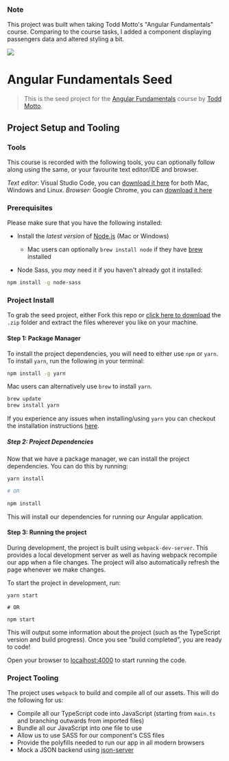 ### Note

This project was built when taking Todd Motto's "Angular Fundamentals" course.
Comparing to the course tasks, I added a component displaying passengers data and altered styling a bit.


<a href="https://ultimatecourses.com" target="_blank"><img src="https://ultimatecourses.com/static/banners/ultimate-angular-leader-old.svg"></a>

# Angular Fundamentals Seed

> This is the seed project for the [Angular Fundamentals](https://ultimatecourses.com/learn/angular-fundamentals) course by [Todd Motto](https://twitter.com/toddmotto).

## Project Setup and Tooling

### Tools

This course is recorded with the following tools, you can optionally follow along using the same, or your favourite text editor/IDE and browser.

*Text editor*: Visual Studio Code, you can [download it here](http://code.visualstudio.com) for both Mac, Windows and Linux.
*Browser*: Google Chrome, you can [download it here](https://www.google.com/chrome)

### Prerequisites

Please make sure that you have the following installed:

* Install the _latest version_ of [Node.js](http://nodejs.org) (Mac or Windows)
  * Mac users can optionally `brew install node` if they have [brew](http://brew.sh) installed

* Node Sass, you _may_ need it if you haven't already got it installed:

```bash
npm install -g node-sass
```

### Project Install

To grab the seed project, either Fork this repo or [click here to download](https://github.com/UltimateAngular/angular-fundamentals-seed/archive/master.zip) the `.zip` folder and extract the files wherever you like on your machine.

#### Step 1: Package Manager

To install the project dependencies, you will need to either use `npm` or `yarn`. To install `yarn`, run the following in your terminal:

```bash
npm install -g yarn
```

Mac users can alternatively use `brew` to install `yarn`.

```bash
brew update
brew install yarn
```

If you experience any issues when installing/using `yarn` you can checkout the installation instructions [here](https://yarnpkg.com/en/docs/install).

##### Step 2: Project Dependencies

Now that we have a package manager, we can install the project dependencies. You can do this by running:

```bash
yarn install

# OR

npm install
```

This will install our dependencies for running our Angular application.

#### Step 3: Running the project

During development, the project is built using `webpack-dev-server`. This provides a local development server as well as having webpack recompile our app when a file changes. The project will also automatically refresh the page whenever we make changes.

To start the project in development, run:

```
yarn start

# OR

npm start
```

This will output some information about the project (such as the TypeScript version and build progress). Once you see "build completed", you are ready to code!

Open your browser to [localhost:4000](http://localhost:4000) to start running the code.

### Project Tooling

The project uses `webpack` to build and compile all of our assets. This will do the following for us: 

- Compile all our TypeScript code into JavaScript (starting from `main.ts` and branching outwards from imported files)
- Bundle all our JavaScript into one file to use
- Allow us to use SASS for our component's CSS files
- Provide the polyfills needed to run our app in all modern browsers
- Mock a JSON backend using [json-server](https://github.com/typicode/json-server)
